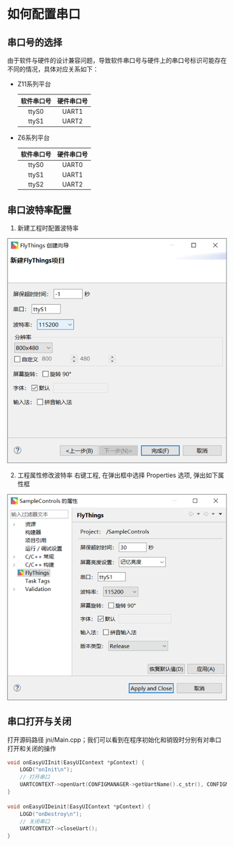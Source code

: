 # 如何配置串口
## 串口号的选择
    
  由于软件与硬件的设计兼容问题，导致软件串口号与硬件上的串口号标识可能存在不同的情况，具体对应关系如下：

* Z11系列平台 

    | 软件串口号 | 硬件串口号 
    |:--------:|:-------:
    | ttyS0   | UART1  | 
    | ttyS1   | UART2  | 

* Z6系列平台  

    | 软件串口号 | 硬件串口号 
    |:--------:|:-------:
    | ttyS0   | UART0  | 
    | ttyS1   | UART1  | 
    | ttyS2   | UART2  | 

## 串口波特率配置
1. 新建工程时配置波特率  

  ![](images/730034409.jpg)

2. 工程属性修改波特率
  右键工程, 在弹出框中选择 Properties 选项, 弹出如下属性框  

  ![](images/918330052.jpg)

## 串口打开与关闭
打开源码路径 jni/Main.cpp；我们可以看到在程序初始化和销毁时分别有对串口打开和关闭的操作

```c++
void onEasyUIInit(EasyUIContext *pContext) {
    LOGD("onInit\n");
    // 打开串口
    UARTCONTEXT->openUart(CONFIGMANAGER->getUartName().c_str(), CONFIGMANAGER->getUartBaudRate());
}

void onEasyUIDeinit(EasyUIContext *pContext) {
    LOGD("onDestroy\n");
    // 关闭串口
    UARTCONTEXT->closeUart();
}
```